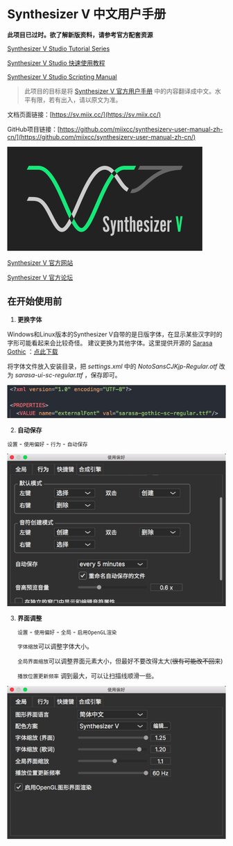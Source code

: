 # Synthesizer V 中文用户手册 

**此项目已过时。欲了解新版资料，请参考官方配套资源**

[Synthesizer V Studio Tutorial Series](https://www.youtube.com/watch?v=5f50-Ircdvs&amp;list=PLmYtpIFKN5iKaUlB6mRGzFJ0SGRJgRIPz)

[Synthesizer V Studio 快速使用教程](https://www.bilibili.com/video/BV1yL4y1J7E2)

[Synthesizer V Studio Scripting Manual](https://resource.dreamtonics.com/scripting/)

> 此项目的目标是将 [Synthesizer V 官方用户手册](https://synthesizerv.com/manual/#) 中的内容翻译成中文。水平有限，若有出入，请以原文为准。

文档页面链接：[https://sv.miix.cc/](https://sv.miix.cc/)

GitHub项目链接：[https://github.com/miixcc/synthesizerv-user-manual-zh-cn/](https://github.com/miixcc/synthesizerv-user-manual-zh-cn/)

![logo](logo.png)

[Synthesizer V 官方网站](https://synthesizerv.com/)

[Synthesizer V 官方论坛](https://forum.synthesizerv.com/)

## 在开始使用前

1. **更换字体**

Windows和Linux版本的Synthesizer V自带的是日版字体，在显示某些汉字时的字形可能看起来会比较奇怪。
建议更换为其他字体。这里提供开源的 [Sarasa Gothic](https://github.com/be5invis/Sarasa-Gothic) ：[点此下载](https://raw.githubusercontent.com/miixcc/synthesizerv-user-manual-zh-cn/master/docs/zh-cn/tips/sarasa-ui-sc-regular.ttf)

将字体文件放入安装目录，把 *settings.xml* 中的 *NotoSansCJKjp-Regular.otf* 改为 *sarasa-ui-sc-regular.ttf* ，保存即可。

![](zh-cn/tips/tips-1.png)

2. **自动保存**

`设置` - `使用偏好` - `行为` - `自动保存`

![](zh-cn/tips/tips-2.png)

3. **界面调整**
   
   `设置` - `使用偏好` - `全局` - `启用OpenGL渲染`

    `字体缩放`可以调整字体大小。
    
    `全局界面缩放`可以调整界面元素大小，但最好不要改得太大(~~很有可能改不回来~~)

    `播放位置更新频率` 调到最大，可以让扫描线顺滑一些。

![](zh-cn/tips/tips-3.png)
